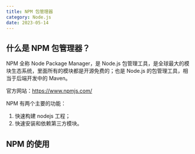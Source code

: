 ```yaml
---
title: NPM 包管理器
category: Node.js
date: 2023-05-14
---
```


## 什么是 NPM 包管理器？

NPM 全称 Node Package Manager，是 Node.js 包管理工具，是全球最大的模块生态系统，里面所有的模块都是开源免费的；也是 Node.js 的包管理工具，相当于后端开发中的 Maven。

官方网站：https://www.npmjs.com/

NPM 有两个主要的功能：

1. 快速构建 nodejs 工程；
2. 快速安装和依赖第三方模块。

## NPM 的使用

